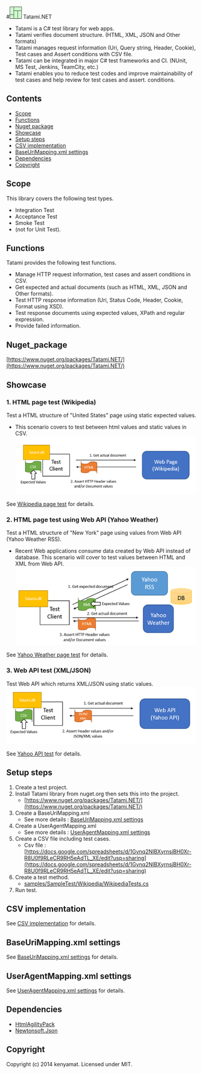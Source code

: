 #![tatami](docs/imgs/tatami_s.png) Tatami.NET
* Tatami is a C# test library for web apps. 
* Tatami verifies document structure. (HTML, XML, JSON and Other formats)
* Tatami manages request information (Uri, Query string, Header, Cookie), Test cases and Assert conditions with CSV file.
* Tatami can be integrated in major C# test frameworks and CI. (NUnit, MS Test, Jenkins, TeamCity, etc.)
* Tatami enables you to reduce test codes and improve maintainability of test cases and help review for test cases and assert. conditions.

## Contents
* [Scope](#Scope)
* [Functions](#Functions)
* [Nuget package](#Nuget_package)
* [Showcase](#Showcase)
* [Setup steps](#Setup_steps)
* [CSV implementation](#CSV_implementation)
* [BaseUriMapping.xml settings](#BaseUriMapping.xml_settings)
* [Dependencies](#Dependencies)
* [Copyright](#Copyright)

## <a name="Scope">Scope</a> 
This library covers the following test types.
* Integration Test
* Acceptance Test
* Smoke Test
* (not for Unit Test).

## <a name="Functions">Functions</a>
Tatami provides the following test functions.
* Manage HTTP request information, test cases and assert conditions in CSV.
* Get expected and actual documents (such as HTML, XML, JSON and Other formats).
* Test HTTP response information (Uri, Status Code, Header, Cookie, Format using XSD).
* Test response documents using expected values, XPath and regular expression.
* Provide failed information.  

## <a name="Nuget_package">Nuget_package</a>
[https://www.nuget.org/packages/Tatami.NET/](https://www.nuget.org/packages/Tatami.NET/)

## <a name="Showcase">Showcase</a>
### 1. HTML page test (Wikipedia)
Test a HTML structure of "United States" page using static expected values.
* This scenario covers to test between html values and static values in CSV. 
![sample1](docs/imgs/sample1.png)

See [Wikipedia page test](docs/sc_wikipedia.md) for details.

### 2. HTML page test using Web API (Yahoo Weather)
Test a HTML structure of "New York" page using values from Web API (Yahoo Weather RSS).
* Recent Web applications consume data created by Web API instead of database. This scenario will cover to test values between HTML and XML from Web API.
![sample2](docs/imgs/sample2.png)

See [Yahoo Weather page test](docs/sc_yahoo_weather.md) for details.

### 3. Web API test (XML/JSON)
Test Web API which returns XML/JSON using static values.
![sample3](docs/imgs/sample3.png)

See [Yahoo API test](docs/sc_yahoo_api.md) for details.

## <a name="Setup_steps">Setup steps</a>
1. Create a test project. 
1. Install Tatami library from nuget.org then sets this into the project.
	* [https://www.nuget.org/packages/Tatami.NET/](https://www.nuget.org/packages/Tatami.NET/)
1. Create a BaseUriMapping.xml
	* See more details : [BaseUriMapping.xml settings][]
1. Create a UserAgentMapping.xml 
	* See more details : [UserAgentMapping.xml settings][]
1. Create a CSV file including test cases.
	* Csv file : [https://docs.google.com/spreadsheets/d/1Gvnq2NlBXyrnsjBH0Xr-R8U0f9RLeCR9RH5eAdTL_XE/edit?usp=sharing](https://docs.google.com/spreadsheets/d/1Gvnq2NlBXyrnsjBH0Xr-R8U0f9RLeCR9RH5eAdTL_XE/edit?usp=sharing)	
1. Create a test method.
	* [samples/SampleTest/Wikipedia/WikipediaTests.cs](samples/SampleTest/Wikipedia/WikipediaTests.cs)
1. Run test.

## <a name="CSV_implementation">CSV implementation</a>
See [CSV implementation][] for details.

## <a name="BaseUriMapping.xml_settings">BaseUriMapping.xml settings</a>
See [BaseUriMapping.xml settings][] for details.

## <a name="UserAgentMapping.xml_settings">UserAgentMapping.xml settings</a>
See [UserAgentMapping.xml settings][] for details.

## <a name="Dependencies">Dependencies</a>
* [HtmlAgilityPack](http://htmlagilitypack.codeplex.com/)
* [Newtonsoft.Json](http://james.newtonking.com/json)

## <a name="Copyright">Copyright</a>
Copyright (c) 2014 kenyamat. Licensed under MIT.

[CSV implementation]: docs/csv_implementation.md
[BaseUriMapping.xml settings]: docs/BaseUriMapping.md
[UserAgentMapping.xml settings]: docs/UserAgentMapping.md